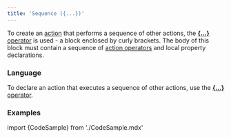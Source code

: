 ```yaml
---
title: 'Sequence ({...})'
---
```


To create an [action](Actions.md) that performs a sequence of other actions, the [**{...}** operator](Operator_....md) is used - a block enclosed by curly brackets. The body of this block must contain a sequence of [action operators](Оperators.md) and local property declarations.

### Language

To declare an action that executes a sequence of other actions, use the [**{...}** operator](Operator_....md). 

### Examples

import {CodeSample} from './CodeSample.mdx'

<CodeSample url="http://documentation.lsfusion.org:5000/sample?file=ActionSample&block=action"/>
